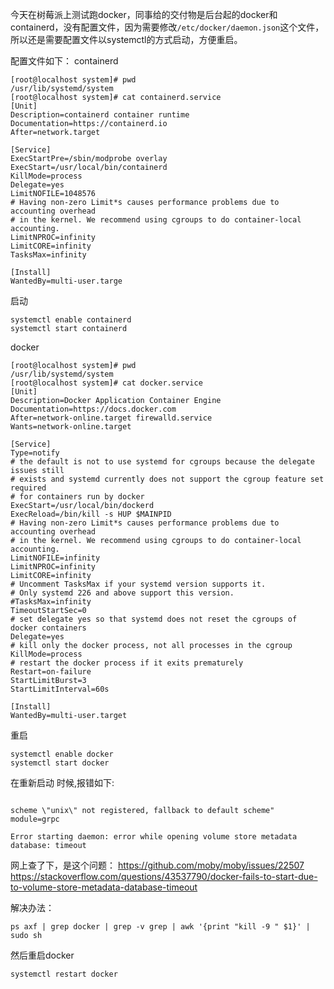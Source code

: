 
今天在树莓派上测试跑docker，同事给的交付物是后台起的docker和containerd，没有配置文件，因为需要修改`/etc/docker/daemon.json`这个文件，所以还是需要配置文件以systemctl的方式启动，方便重启。

配置文件如下：
containerd
```
[root@localhost system]# pwd
/usr/lib/systemd/system
[root@localhost system]# cat containerd.service
[Unit]
Description=containerd container runtime
Documentation=https://containerd.io
After=network.target

[Service]
ExecStartPre=/sbin/modprobe overlay
ExecStart=/usr/local/bin/containerd
KillMode=process
Delegate=yes
LimitNOFILE=1048576
# Having non-zero Limit*s causes performance problems due to accounting overhead
# in the kernel. We recommend using cgroups to do container-local accounting.
LimitNPROC=infinity
LimitCORE=infinity
TasksMax=infinity

[Install]
WantedBy=multi-user.targe
```

启动
```
systemctl enable containerd
systemctl start containerd
```

docker
```
[root@localhost system]# pwd
/usr/lib/systemd/system
[root@localhost system]# cat docker.service
[Unit]
Description=Docker Application Container Engine
Documentation=https://docs.docker.com
After=network-online.target firewalld.service
Wants=network-online.target

[Service]
Type=notify
# the default is not to use systemd for cgroups because the delegate issues still
# exists and systemd currently does not support the cgroup feature set required
# for containers run by docker
ExecStart=/usr/local/bin/dockerd
ExecReload=/bin/kill -s HUP $MAINPID
# Having non-zero Limit*s causes performance problems due to accounting overhead
# in the kernel. We recommend using cgroups to do container-local accounting.
LimitNOFILE=infinity
LimitNPROC=infinity
LimitCORE=infinity
# Uncomment TasksMax if your systemd version supports it.
# Only systemd 226 and above support this version.
#TasksMax=infinity
TimeoutStartSec=0
# set delegate yes so that systemd does not reset the cgroups of docker containers
Delegate=yes
# kill only the docker process, not all processes in the cgroup
KillMode=process
# restart the docker process if it exits prematurely
Restart=on-failure
StartLimitBurst=3
StartLimitInterval=60s

[Install]
WantedBy=multi-user.target
```

重启
```
systemctl enable docker
systemctl start docker
```
在重新启动 时候,报错如下:
```

scheme \"unix\" not registered, fallback to default scheme" module=grpc

Error starting daemon: error while opening volume store metadata database: timeout
```

网上查了下，是这个问题：
https://github.com/moby/moby/issues/22507
https://stackoverflow.com/questions/43537790/docker-fails-to-start-due-to-volume-store-metadata-database-timeout

解决办法：
```
ps axf | grep docker | grep -v grep | awk '{print "kill -9 " $1}' | sudo sh
```
然后重启docker
```
systemctl restart docker
```
